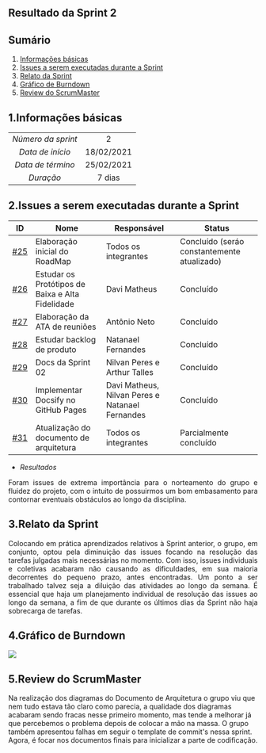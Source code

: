 ## Resultado da Sprint 2

## Sumário

1. [Informações básicas](#1.Informações-básicas)
2. [Issues a serem executadas durante a Sprint](#2.Issues-a-serem-executadas-durante-a-Sprint)
3. [Relato da Sprint](#3.Relato-da-Sprint )
4. [Gráfico de Burndown](#4.Gráfico-de-Burndown)
5. [Review do ScrumMaster](#5.Review-do-ScrumMaster)


## 1.Informações básicas

| | |
|:--:|:--:|
|*Número da sprint*|2|
|*Data de início*|18/02/2021|
|*Data de término*|25/02/2021|
|*Duração*|7 dias|



## 2.Issues a serem executadas durante a Sprint

|ID|Nome |Responsável |Status|
|--|--|--|--|
|[#25](https://github.com/fga-eps-mds/MDS-2020-2-G7/issues/25)|Elaboração inicial do RoadMap|Todos os integrantes|Concluído (seráo constantemente atualizado)|
|[#26](https://github.com/fga-eps-mds/MDS-2020-2-G7/issues/26)|Estudar os Protótipos de Baixa e Alta Fidelidade| Davi Matheus |Concluído|
|[#27](https://github.com/fga-eps-mds/MDS-2020-2-G7/issues/27)|Elaboração da ATA de reuniões| Antônio Neto|Concluído|
|[#28](https://github.com/fga-eps-mds/MDS-2020-2-G7/issues/28)|Estudar backlog de produto|Natanael Fernandes|Concluído|
|[#29](https://github.com/fga-eps-mds/MDS-2020-2-G7/issues/29)|Docs da Sprint 02|Nilvan Peres e Arthur Talles|Concluído|
|[#30](https://github.com/fga-eps-mds/MDS-2020-2-G7/issues/30)|Implementar Docsify no GitHub Pages|Davi Matheus, Nilvan Peres e Natanael Fernandes|Concluído|
|[#31](https://github.com/fga-eps-mds/MDS-2020-2-G7/issues/31)|Atualização do documento de arquitetura |Todos os integrantes|Parcialmente concluído|


 - *Resultados*
<div style="text-align: justify">Foram issues de extrema importância para o norteamento do grupo e fluidez do projeto, com o intuito de possuirmos um bom embasamento para contornar eventuais obstáculos ao longo da disciplina. 
  </div>

## 3.Relato da Sprint 
    

  <div style="text-align: justify"> Colocando em prática aprendizados relativos à Sprint anterior, o grupo, em conjunto, optou pela diminuição das issues focando na resolução das tarefas julgadas mais necessárias no momento. Com isso, issues individuais e coletivas acabaram não causando as dificuldades, em sua maioria decorrentes do pequeno prazo, antes encontradas. 
  Um ponto a ser trabalhado talvez seja a diluição das atividades ao longo da semana. É essencial que haja um planejamento individual de resolução das issues ao longo da semana, a fim de que durante os últimos dias da Sprint não haja sobrecarga de tarefas.
     </div>

## 4.Gráfico de Burndown
![](https://ibb.co/JC2tmXR)

## 5.Review do ScrumMaster
Na realização dos diagramas do Documento de Arquitetura o grupo viu que nem tudo estava tão claro como parecia, a qualidade dos diagramas acabaram sendo fracas nesse primeiro momento, mas tende a melhorar já que percebemos o problema depois de colocar a mão na massa. O grupo também apresentou falhas em seguir o template de commit's nessa sprint. Agora, é focar nos documentos finais para inicializar a parte de codificação.